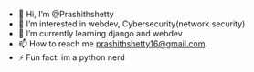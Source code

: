 - 👋 Hi, I’m @Prashithshetty
- 👀 I’m interested in webdev, Cybersecurity(network security)
- 🌱 I’m currently learning django and webdev
- 📫 How to reach me prashithshetty16@gmail.com.
- ⚡ Fun fact: im a python nerd

<!---
Prashithshetty/Prashithshetty is a ✨ special ✨ repository because its `README.md` (this file) appears on your GitHub profile.
You can click the Preview link to take a look at your changes.
--->
